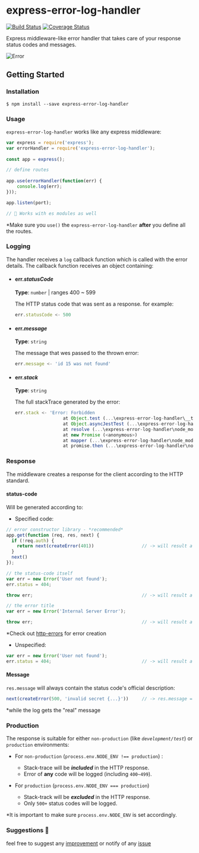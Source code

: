 # express-error-log-handler
[![Build Status](https://travis-ci.org/mikeChatsky/express-error-log-handler.svg?branch=master)](https://travis-ci.org/mikeChatsky/express-error-log-handler) [![Coverage Status](https://coveralls.io/repos/github/mikeChatsky/express-error-log-handler/badge.svg?branch=master)](https://coveralls.io/github/mikeChatsky/express-error-log-handler?branch=master)

Express middleware-like error handler that takes care of your response status codes and messages.

![Error](https://user-images.githubusercontent.com/24369756/57317085-f6bc0780-70ff-11e9-8ffb-38a0dfbe0852.png)

## Getting Started

### Installation
```shell
$ npm install --save express-error-log-handler
```

### Usage
`express-error-log-handler` works like any express middleware:

```javascript
var express = require('express');
var errorHandler = require('express-error-log-handler');
    
const app = express();

// define routes
    
app.use(errorHandler(function(err) {
    console.log(err);
}));

app.listen(port);

// 💪 Works with es modules as well
```
*Make sure you `use()` the `express-error-log-handler` **after** you define all the routes.

### Logging
The handler receives a `log` callback function which is called with the error details.
The callback function receives an object containing:

* #### err._statusCode_
    **Type**: `number` | ranges 400 ~ 599
    
    The HTTP status code that was sent as a response. for example:
    ```javascript
    err.statusCode <- 500
    ```
* #### err._message_
    **Type**: `string`

    The message that wes passed to the thrown error:
    ```javascript
    err.message <- 'id 15 was not found'
    ```
* #### err._stack_
    **Type**: `string`
    
    The full stackTrace generated by the error:
    ```javascript
    err.stack <- 'Error: Forbidden
                      at Object.test (...\express-error-log-handler\__tests__\status-code.test.js:50:13)
                      at Object.asyncJestTest (...\express-error-log-handler\node_modules\install.js:102:37)
                      at resolve (...\express-error-log-handler\node_modules\build\queueRunner.js:43:12)
                      at new Promise (<anonymous>)
                      at mapper (...\express-error-log-handler\node_modules\build\queueRunner.js:26:19)
                      at promise.then (...\express-error-log-handler\node_modules\build\queueRunner.js:73:41)'
    ```

### Response
The middleware creates a response for the client according to the HTTP standard.

#### status-code
Will be generated according to:

* Specified code:
```javascript
// error constructor library - *recommended*
app.get(function (req, res, next) {
  if (!req.auth) {
    return next(createError(401))                  // -> will result a res.status(401)
  }
  next()
});

// the status-code itself
var err = new Error('User not found');
err.status = 404;

throw err;                                         // -> will result a res.status(404)

// the error title
var err = new Error('Internal Server Error');

throw err;                                         // -> will result a res.status(500)
```
*Check out [http-errors](https://github.com/jshttp/http-errors) for error creation
* Unspecified:
```javascript
var err = new Error('User not found');
err.status = 404;                                  // -> will result a default res.status(500)
```

#### Message
`res.message` will always contain the status code's official description:
```javascript
next(createError(500, 'invalid secret {...}'))     // -> res.message = 'Internal Server Error'
```

*while the log gets the "real" message
 
### Production
The response is suitable for either `non-production` (like _`development/test`_) or `production` environments:

* For `non-production` (`process.env.NODE_ENV !== production`) :
    * Stack-trace will be __*included*__ in the HTTP response.
    * Error of __any__ code will be logged (including `400~499`).
    
* For `production` (`process.env.NODE_ENV === production`)
    * Stack-track will be __*excluded*__ in the HTTP response.
    * Only `500+` status codes will be logged.

*It is important to make sure `process.env.NODE_ENV` is set accordingly. 

### Suggestions 🤝
feel free to suggest any [improvement](https://github.com/mikeChatsky/express-error-log-handler/issues) or notify of any [issue](https://github.com/mikeChatsky/express-error-log-handler/issues)
